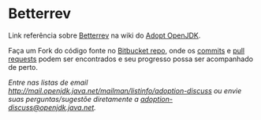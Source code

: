 # Betterrev

Link referência sobre [Betterrev](https://web.archive.org/web/20170428160152/https://java.net/projects/adoptopenjdk/pages/WhatToWorkOnForOpenJDK#Betterrev) na wiki do [Adopt OpenJDK](https://web.archive.org/web/20170212200848/https://java.net/projects/adoptopenjdk/pages/AdoptOpenJDK).

Faça um Fork do código fonte no [Bitbucket repo](https://bitbucket.org/adoptopenjdk/betterrev), onde os [commits](https://bitbucket.org/adoptopenjdk/betterrev/commits/all) e [pull requests](https://bitbucket.org/adoptopenjdk/betterrev/pull-requests) podem ser encontrados e seu progresso possa ser acompanhado de perto.

*Entre nas listas de email http://mail.openjdk.java.net/mailman/listinfo/adoption-discuss ou envie suas perguntas/sugestõe diretamente a adoption-discuss@openjdk.java.net.*